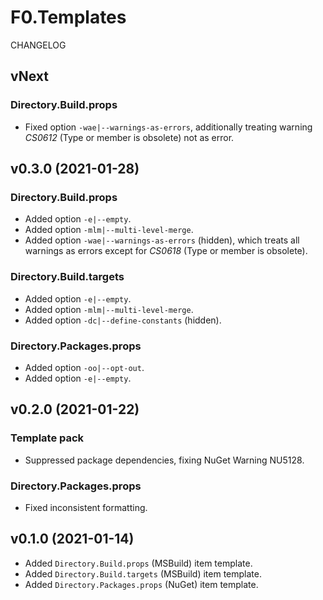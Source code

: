 # F0.Templates
CHANGELOG

## vNext
### Directory.Build.props
- Fixed option `-wae|--warnings-as-errors`, additionally treating warning _CS0612_ (Type or member is obsolete) not as error.

## v0.3.0 (2021-01-28)
### Directory.Build.props
- Added option `-e|--empty`.
- Added option `-mlm|--multi-level-merge`.
- Added option `-wae|--warnings-as-errors` (hidden), which treats all warnings as errors except for _CS0618_ (Type or member is obsolete).

### Directory.Build.targets
- Added option `-e|--empty`.
- Added option `-mlm|--multi-level-merge`.
- Added option `-dc|--define-constants` (hidden).

### Directory.Packages.props
- Added option `-oo|--opt-out`.
- Added option `-e|--empty`.

## v0.2.0 (2021-01-22)
### Template pack
- Suppressed package dependencies, fixing NuGet Warning NU5128.

### Directory.Packages.props
- Fixed inconsistent formatting.

## v0.1.0 (2021-01-14)
- Added `Directory.Build.props` (MSBuild) item template.
- Added `Directory.Build.targets` (MSBuild) item template.
- Added `Directory.Packages.props` (NuGet) item template.
